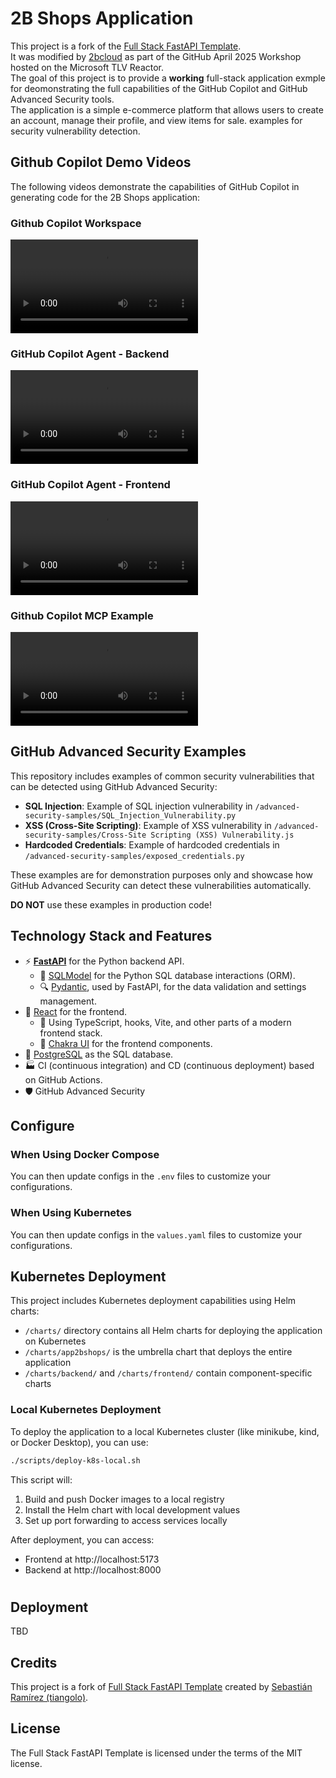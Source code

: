 # 2B Shops Application

This project is a fork of the [Full Stack FastAPI Template](https://github.com/fastapi/full-stack-fastapi-template).  
It was modified by [2bcloud](https://2bcloud.io) as part of the GitHub April 2025 Workshop hosted on the Microsoft TLV Reactor.  
The goal of this project is to provide a **working** full-stack application exmple for deomonstrating the full capabilities of the GitHub Copilot and GitHub Advanced Security tools.  
The application is a simple e-commerce platform that allows users to create an account, manage their profile, and view items for sale.
examples for security vulnerability detection.

## Github Copilot Demo Videos

The following videos demonstrate the capabilities of GitHub Copilot in generating code for the 2B Shops application:

### Github Copilot Workspace
<video src="https://github.com/2bc-ghday/2bshopApp/blob/master/videos/1-workspace-example.mp4?raw=true" controls="controls" style="max-width: 730px;" allowfullscreen>
</video>

### GitHub Copilot Agent - Backend
<video src="https://github.com/2bc-ghday/2bshopApp/blob/master/videos/2-agent-backend.mp4?raw=true" controls="controls" style="max-width: 730px;" allowfullscreen>
</video>

### GitHub Copilot Agent - Frontend
<video src="https://github.com/2bc-ghday/2bshopApp/blob/master/videos/3-agent-frontend.mp4?raw=true" controls="controls" style="max-width: 730px;" allowfullscreen>
</video>

### Github Copilot MCP Example
<video src="https://github.com/2bc-ghday/2bshopApp/blob/master/videos/4-mcp-example.mp4?raw=true" controls="controls" style="max-width: 730px;" allowfullscreen>
</video>

## GitHub Advanced Security Examples

This repository includes examples of common security vulnerabilities that can be detected using GitHub Advanced Security:

- **SQL Injection**: Example of SQL injection vulnerability in `/advanced-security-samples/SQL_Injection_Vulnerability.py`
- **XSS (Cross-Site Scripting)**: Example of XSS vulnerability in `/advanced-security-samples/Cross-Site Scripting (XSS) Vulnerability.js`
- **Hardcoded Credentials**: Example of hardcoded credentials in `/advanced-security-samples/exposed_credentials.py`

These examples are for demonstration purposes only and showcase how GitHub Advanced Security can detect these vulnerabilities automatically.

**DO NOT** use these examples in production code!

## Technology Stack and Features

- ⚡ [**FastAPI**](https://fastapi.tiangolo.com) for the Python backend API.
  - 🧰 [SQLModel](https://sqlmodel.tiangolo.com) for the Python SQL database interactions (ORM).
  - 🔍 [Pydantic](https://docs.pydantic.dev), used by FastAPI, for the data validation and settings management.
- 🚀 [React](https://react.dev) for the frontend.
  - 💃 Using TypeScript, hooks, Vite, and other parts of a modern frontend stack.
  - 🎨 [Chakra UI](https://chakra-ui.com) for the frontend components.
- 💾 [PostgreSQL](https://www.postgresql.org) as the SQL database.
- 🏭 CI (continuous integration) and CD (continuous deployment) based on GitHub Actions.
- 🛡️ GitHub Advanced Security

## Configure

### When Using Docker Compose

You can then update configs in the `.env` files to customize your configurations.

### When Using Kubernetes

You can then update configs in the `values.yaml` files to customize your configurations.

## Kubernetes Deployment

This project includes Kubernetes deployment capabilities using Helm charts:

- `/charts/` directory contains all Helm charts for deploying the application on Kubernetes
- `/charts/app2bshops/` is the umbrella chart that deploys the entire application
- `/charts/backend/` and `/charts/frontend/` contain component-specific charts

### Local Kubernetes Deployment

To deploy the application to a local Kubernetes cluster (like minikube, kind, or Docker Desktop), you can use:

```bash
./scripts/deploy-k8s-local.sh
```

This script will:

1. Build and push Docker images to a local registry
2. Install the Helm chart with local development values
3. Set up port forwarding to access services locally

After deployment, you can access:

- Frontend at http://localhost:5173
- Backend at http://localhost:8000

#

## Deployment

<!-- Deployment docs: [deployment.md](./deployment.md). -->

TBD

## Credits

This project is a fork of [Full Stack FastAPI Template](https://github.com/fastapi/full-stack-fastapi-template) created by [Sebastián Ramírez (tiangolo)](https://github.com/tiangolo).

## License

The Full Stack FastAPI Template is licensed under the terms of the MIT license.

